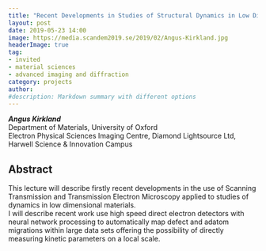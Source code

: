 ```yaml
---
title: "Recent Developments in Studies of Structural Dynamics in Low Dimensional Materials"
layout: post
date: 2019-05-23 14:00
image: https://media.scandem2019.se/2019/02/Angus-Kirkland.jpg
headerImage: true
tag:
- invited
- material sciences
- advanced imaging and diffraction
category: projects
author:
#description: Markdown summary with different options
---
```


_**Angus Kirkland**_<br/>
Department of Materials, University of Oxford <br/>
Electron Physical Sciences Imaging Centre, Diamond Lightsource Ltd, Harwell Science & Innovation Campus<br/>

## Abstract

This lecture will describe firstly recent developments in the use of Scanning Transmission and Transmission Electron Microscopy applied to studies of dynamics in low dimensional materials.<br/>
I will describe recent work use high speed direct electron detectors with neural network processing to automatically map defect and adatom migrations within large data sets offering the possibility of directly measuring kinetic parameters on a local scale.<br/>

